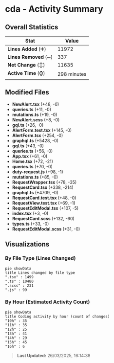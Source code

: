 # cda - Activity Summary 

## Overall Statistics

| Stat                   | Value                                                             |
| ---------------------- | ----------------------------------------------------------------- |
| **Lines Added** (➕)   | 11972                                          |
| **Lines Removed** (➖) | 337                                        |
| **Net Change** (↕)    | 11635                |
| **Active Time** (⌚)   | 298 minutes |


## Modified Files
- **NewAlert.tsx** (+48, -0)
- **queries.ts** (+11, -0)
- **mutations.ts** (+19, -0)
- **NewAlert.scss** (+8, -0)
- **gql.ts** (+26, -0)
- **AlertForm.test.tsx** (+145, -0)
- **AlertForm.tsx** (+254, -0)
- **graphql.ts** (+5428, -0)
- **gql.ts** (+43, -0)
- **queries.ts** (+56, -0)
- **App.tsx** (+61, -0)
- **Home.tsx** (+72, -21)
- **queries.ts** (+70, -0)
- **duty-request.js** (+98, -1)
- **mutations.ts** (+85, -0)
- **RequestWrapper.tsx** (+78, -35)
- **RequestCard.tsx** (+338, -214)
- **graphql.ts** (+4709, -0)
- **RequestCard.test.tsx** (+48, -0)
- **RequestView.test.tsx** (+69, -1)
- **RequestEditModal.tsx** (+107, -5)
- **index.tsx** (+3, -0)
- **RequestCard.scss** (+132, -60)
- **types.ts** (+33, -0)
- **RequestEditModal.scss** (+31, -0)

## Visualizations

### By File Type (Lines Changed)

```mermaid
pie showData
title Lines changed by file type
".tsx" : 1499
".ts" : 10480
".scss" : 231
".js" : 99
```

### By Hour (Estimated Activity Count)

```mermaid
pie showData
title Coding activity by hour (count of changes)
"10h" : 35
"11h" : 35
"12h" : 25
"13h" : 41
"14h" : 29
"15h" : 45
"16h" : 6
```


> **Last Updated:** 26/03/2025, 16:14:38